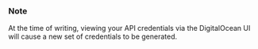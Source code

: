 <!-- usedin: [ _legacy_docker/Tutorials] - post: -->


### Note

At the time of writing, viewing your API credentials via the DigitalOcean UI will cause a new set of credentials to be generated.



